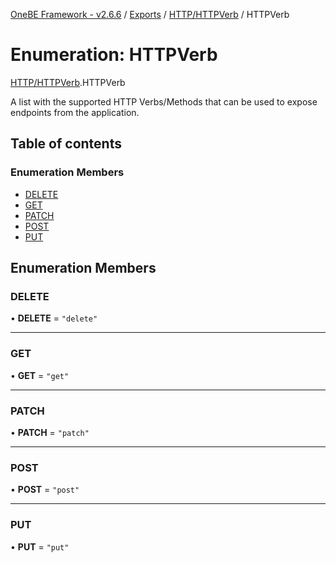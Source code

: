 [OneBE Framework - v2.6.6](../README.md) / [Exports](../modules.md) / [HTTP/HTTPVerb](../modules/HTTP_HTTPVerb.md) / HTTPVerb

# Enumeration: HTTPVerb

[HTTP/HTTPVerb](../modules/HTTP_HTTPVerb.md).HTTPVerb

A list with the supported HTTP Verbs/Methods that can be
used to expose endpoints from the application.

## Table of contents

### Enumeration Members

- [DELETE](HTTP_HTTPVerb.HTTPVerb.md#delete)
- [GET](HTTP_HTTPVerb.HTTPVerb.md#get)
- [PATCH](HTTP_HTTPVerb.HTTPVerb.md#patch)
- [POST](HTTP_HTTPVerb.HTTPVerb.md#post)
- [PUT](HTTP_HTTPVerb.HTTPVerb.md#put)

## Enumeration Members

### DELETE

• **DELETE** = ``"delete"``

___

### GET

• **GET** = ``"get"``

___

### PATCH

• **PATCH** = ``"patch"``

___

### POST

• **POST** = ``"post"``

___

### PUT

• **PUT** = ``"put"``
